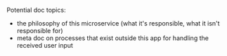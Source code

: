 Potential doc topics:

- the philosophy of this microservice (what it's responsible, what it isn't responsible for)
- meta doc on processes that exist outside this app for handling the received user input
